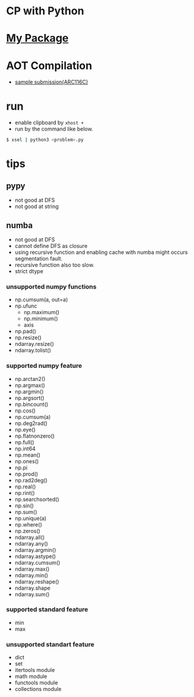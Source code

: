 # CP with Python 


# [My Package](https://github.com/kagemeka/py)


# AOT Compilation
- [sample submission(ARC116C)](https://atcoder.jp/contests/arc116/submissions/24436702)


# run
- enable clipboard by `xhost +`
- run by the command like below.
```sh
$ xsel | python3 <problem>.py
```



# tips

## pypy
- not good at DFS
- not good at string


## numba
- not good at DFS 
- cannot define DFS as closure 
- using recursive function and enabling cache with numba might occurs segmentation fault.
- recursive function also too slow.
- strict dtype



### unsupported numpy functions
- np.cumsum(a, out=a)
- np.ufunc
  - np.maximum()
  - np.minimum()
  - axis
- np.pad()
- np.resize()
- ndarray.resize()
- ndarray.tolist()


### supported numpy feature
- np.arctan2()
- np.argmax()
- np.argmin()
- np.argsort()
- np.bincount()
- np.cos()
- np.cumsum(a)
- np.deg2rad()
- np.eye()
- np.flatnonzero()
- np.full()
- np.int64
- np.mean()
- np.ones()
- np.pi
- np.prod()
- np.rad2deg()
- np.real()
- np.rint()
- np.searchsorted()
- np.sin()
- np.sum()
- np.unique(a)
- np.where()
- np.zeros()
- ndarray.all()
- ndarray.any()
- ndarray.argmin()
- ndarray.astype()
- ndarray.cumsum()
- ndarray.max()
- ndarray.min()
- ndarray.reshape()
- ndarray.shape
- ndarray.sum()



### supported standard feature 
- min
- max


### unsupported standart feature
- dict
- set
- itertools module
- math module 
- functools module
- collections module


